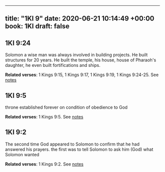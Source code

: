 
---
title: "1KI 9"
date: 2020-06-21 10:14:49 +00:00
book: 1KI
draft: false
---

## 1KI 9:24

Solomon a wise man was always involved in building projects. He built structures for 20 years. He built the temple, his house, house of Pharaoh's daughter, he even built fortifications and ships.

**Related verses**: 1 Kings 9:15, 1 Kings 9:17, 1 Kings 9:19, 1 Kings 9:24-25. See [notes](https://my.bible.com/notes/3456764914445312189)


## 1KI 9:5

throne established forever on condition of obedience to God

**Related verses**: 1 Kings 9:5. See [notes](https://my.bible.com/notes/3455501749355012830)


## 1KI 9:2

The second time God appeared to Solomon to confirm that he had answered his prayers. the first was to tell Solomon to ask him (God) what Solomon wanted

**Related verses**: 1 Kings 9:2. See [notes](https://my.bible.com/notes/3455501292679193306)


